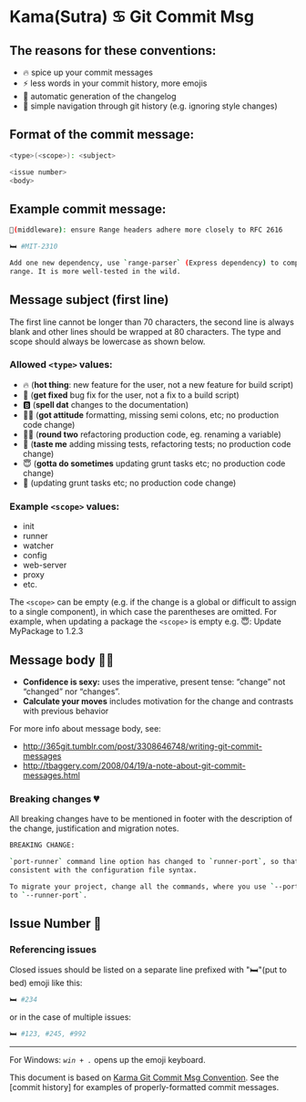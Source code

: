 # Kama(Sutra) ♋ Git Commit Msg

## The reasons for these conventions:
- 🔥 spice up your commit messages
- ⚡ less words in your commit history, more emojis
- 📃 automatic generation of the changelog
- 🧭 simple navigation through git history (e.g. ignoring style changes)

## Format of the commit message:
```bash
<type>(<scope>): <subject>

<issue number>
<body>
```

## Example commit message:

```bash
🍆(middleware): ensure Range headers adhere more closely to RFC 2616

🛏 #MIT-2310

Add one new dependency, use `range-parser` (Express dependency) to compute
range. It is more well-tested in the wild.

```

## Message subject (first line)
The first line cannot be longer than 70 characters, the second line is always blank and
other lines should be wrapped at 80 characters. The type and scope should
always be lowercase as shown below.

### Allowed `<type>` values:

* 🔥 (**hot thing**: new feature for the user, not a new feature for build script)
* 🍆 (**get fixed** bug fix for the user, not a fix to a build script)
* 🅱 (**spell dat** changes to the documentation)
* 💃🏼 (**got attitude** formatting, missing semi colons, etc; no production code change)
* 👌🏼 (**round two** refactoring production code, eg. renaming a variable)
* 👅 (**taste me** adding missing tests, refactoring tests; no production code change)
* 😇 (**gotta do sometimes** updating grunt tasks etc; no production code change)
* 🍾 (updating grunt tasks etc; no production code change)

### Example `<scope>` values:

* init
* runner
* watcher
* config
* web-server
* proxy
* etc.

The `<scope>` can be empty (e.g. if the change is a global or difficult
to assign to a single component), in which case the parentheses are
omitted. For example, when updating a package the `<scope>` is empty e.g. 😇: Update MyPackage to 1.2.3


## Message body 👯‍♀️
* **Confidence is sexy:** uses the imperative, present tense: “change” not “changed” nor “changes”.
* **Calculate your moves** includes motivation for the change and contrasts with previous behavior

For more info about message body, see:

* http://365git.tumblr.com/post/3308646748/writing-git-commit-messages
* http://tbaggery.com/2008/04/19/a-note-about-git-commit-messages.html

### Breaking changes 💔

All breaking changes have to be mentioned in footer with the
description of the change, justification and migration notes.
```bash
BREAKING CHANGE:

`port-runner` command line option has changed to `runner-port`, so that it is
consistent with the configuration file syntax.

To migrate your project, change all the commands, where you use `--port-runner`
to `--runner-port`.
```


## Issue Number 🔢

### Referencing issues
Closed issues should be listed on a separate line prefixed with "🛏"(put to bed) emoji like this:
```bash
🛏 #234
```
or in the case of multiple issues:
```bash
🛏 #123, #245, #992
```

---
For Windows: *`win + .`* opens up the emoji keyboard.

This document is based on [Karma Git Commit Msg Convention]. See the
[commit history] for examples of properly-formatted commit messages.

[Karma Git Commit Msg Convention]: https://karma-runner.github.io/4.0/dev/git-commit-msg.html
